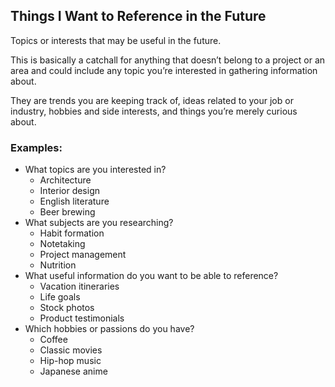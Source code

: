 ## Things I Want to Reference in the Future

Topics or interests that may be useful in the future.

This is basically a catchall for anything that doesn’t belong to a project or an area and could include any topic you’re interested in gathering information about.

They are trends you are keeping track of, ideas related to your job or industry, hobbies and side interests, and things you’re merely curious about.

### Examples:
- What topics are you interested in?
	- Architecture
	- Interior design
	- English literature
	- Beer brewing
- What subjects are you researching?
	- Habit formation
	- Notetaking
	- Project management
	- Nutrition
- What useful information do you want to be able to reference?
	- Vacation itineraries
	- Life goals
	- Stock photos
	- Product testimonials
- Which hobbies or passions do you have?
	- Coffee
	- Classic movies
	- Hip-hop music
	- Japanese anime